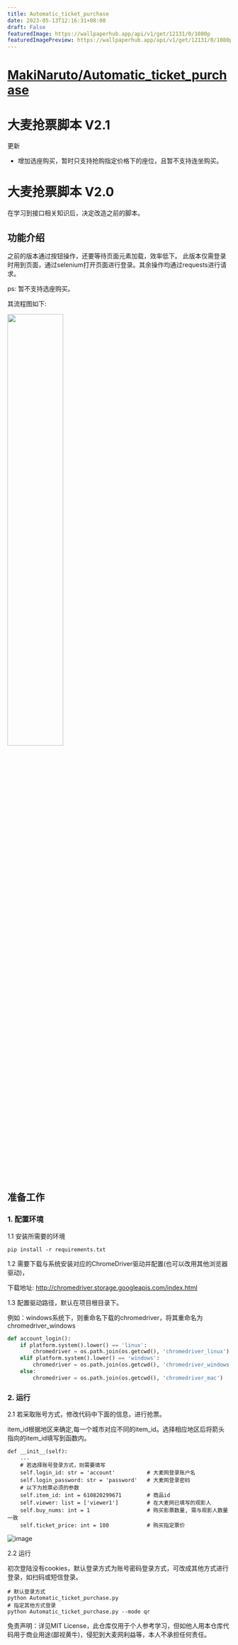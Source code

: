 ```yaml
---
title: Automatic_ticket_purchase
date: 2023-05-13T12:16:31+08:00
draft: False
featuredImage: https://wallpaperhub.app/api/v1/get/12131/0/1080p
featuredImagePreview: https://wallpaperhub.app/api/v1/get/12131/0/1080p
---
```


# [MakiNaruto/Automatic_ticket_purchase](https://github.com/MakiNaruto/Automatic_ticket_purchase)

# 大麦抢票脚本 V2.1
更新
- 增加选座购买，暂时只支持抢购指定价格下的座位，且暂不支持连坐购买。

# 大麦抢票脚本 V2.0
在学习到接口相关知识后，决定改造之前的脚本。

## 功能介绍
之前的版本通过按钮操作，还要等待页面元素加载，效率低下。
此版本仅需登录时用到页面，通过selenium打开页面进行登录。其余操作均通过requests进行请求。

ps: 暂不支持选座购买。

其流程图如下:

<img src="https://github.com/MakiNaruto/Automatic_ticket_purchase/blob/master/images/flow_chart.jpeg" width="50%" height="50%" />

## 准备工作
### 1. 配置环境

1.1 安装所需要的环境
```shell
pip install -r requirements.txt
```

1.2 需要下载与系统安装对应的ChromeDriver驱动并配置(也可以改用其他浏览器驱动)，

下载地址: http://chromedriver.storage.googleapis.com/index.html

1.3 配置驱动路径，默认在项目根目录下。

例如：windows系统下，则重命名下载的chromedriver，将其重命名为chromedriver_windows
```python
def account_login():
    if platform.system().lower() == 'linux':
        chromedriver = os.path.join(os.getcwd(), 'chromedriver_linux')
    elif platform.system().lower() == 'windows':
        chromedriver = os.path.join(os.getcwd(), 'chromedriver_windows')
    else:
        chromedriver = os.path.join(os.getcwd(), 'chromedriver_mac')
```

### 2. 运行
2.1 若采取账号方式，修改代码中下面的信息，进行抢票。

item_id根据地区来确定,每一个城市对应不同的item_id。选择相应地区后将箭头指向的item_id填写到函数内。
```text
def __init__(self):
    ...
    # 若选择账号登录方式，则需要填写
    self.login_id: str = 'account'          # 大麦网登录账户名
    self.login_password: str = 'password'   # 大麦网登录密码
    # 以下为抢票必须的参数
    self.item_id: int = 610820299671        # 商品id
    self.viewer: list = ['viewer1']         # 在大麦网已填写的观影人
    self.buy_nums: int = 1                  # 购买影票数量, 需与观影人数量一致
    self.ticket_price: int = 180            # 购买指定票价
```
![image](images/item_id.png)

2.2 运行

初次登陆没有cookies，默认登录方式为账号密码登录方式，可改成其他方式进行登录，如扫码或短信登录。
```shell
# 默认登录方式
python Automatic_ticket_purchase.py
# 指定其他方式登录
python Automatic_ticket_purchase.py --mode qr
```


免责声明：详见MIT License，此仓库仅用于个人参考学习，但如他人用本仓库代码用于商业用途(鄙视黄牛)，侵犯到大麦网利益等，本人不承担任何责任。